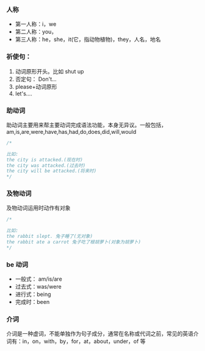 ### 人称

- 第一人称：i，we
- 第二人称：you，
- 第三人称：he，she，it(它，指动物植物)，they，人名，地名

### 祈使句：

1. 动词原形开头。比如 shut up
2. 否定句： Don't...
3. please+动词原形
4. let's....

### 助动词

助动词主要用来帮主要动词完成语法功能，本身无异议。一般包括，am,is,are,were,have,has,had,do,does,did,will,would

```js
/* 

比如:
the city is attacked.(现在时)
the city was attacked.(过去时)
the city will be attacked.(将来时)
*/
```

### 及物动词

及物动词运用时动作有对象

```js
/* 

比如:
the rabbit slept. 兔子睡了(无对象)
the rabbit ate a carrot 兔子吃了根胡萝卜(对象为胡萝卜)
*/
```

### be 动词

- 一般式： am/is/are
- 过去式：was/were
- 进行式：being
- 完成时：been

### 介词

介词是一种虚词，不能单独作为句子成分，通常在名称或代词之前，常见的英语介词有：in，on，with，by，for，at，about，under，of 等
